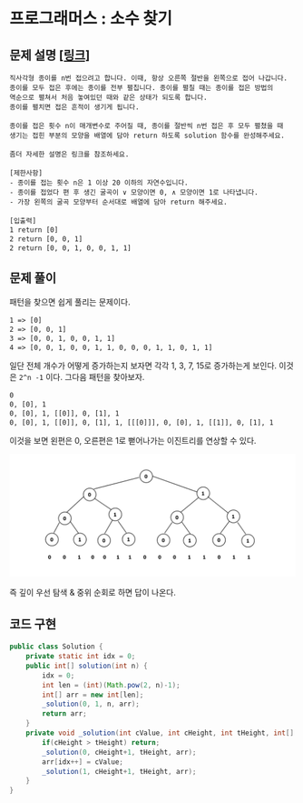 # 프로그래머스 : 소수 찾기

## 문제 설명 [[링크]](https://programmers.co.kr/learn/courses/30/lessons/62049)

```
직사각형 종이를 n번 접으려고 합니다. 이때, 항상 오른쪽 절반을 왼쪽으로 접어 나갑니다.
종이를 모두 접은 후에는 종이를 전부 펼칩니다. 종이를 펼칠 때는 종이를 접은 방법의 
역순으로 펼쳐서 처음 놓여있던 때와 같은 상태가 되도록 합니다. 
종이를 펼치면 접은 흔적이 생기게 됩니다.

종이를 접은 횟수 n이 매개변수로 주어질 때, 종이를 절반씩 n번 접은 후 모두 펼쳤을 때 
생기는 접힌 부분의 모양을 배열에 담아 return 하도록 solution 함수를 완성해주세요.

좀더 자세한 설명은 링크를 참조하세요.

[제한사항]
- 종이를 접는 횟수 n은 1 이상 20 이하의 자연수입니다.
- 종이를 접었다 편 후 생긴 굴곡이 ∨ 모양이면 0, ∧ 모양이면 1로 나타냅니다.
- 가장 왼쪽의 굴곡 모양부터 순서대로 배열에 담아 return 해주세요.

[입출력]
1 return [0]
2 return [0, 0, 1]
2 return [0, 0, 1, 0, 0, 1, 1]
```



## 문제 풀이

패턴을 찾으면 쉽게 풀리는 문제이다.

```
1 => [0]
2 => [0, 0, 1]
3 => [0, 0, 1, 0, 0, 1, 1]
4 => [0, 0, 1, 0, 0, 1, 1, 0, 0, 0, 1, 1, 0, 1, 1]
```

일단 전체 개수가 어떻게 증가하는지 보자면 각각 1, 3, 7, 15로 증가하는게 보인다. 이것은 `2^n -1` 이다.  그다음 패턴을 찾아보자.

```
0
0, [0], 1
0, [0], 1, [[0]], 0, [1], 1
0, [0], 1, [[0]], 0, [1], 1, [[[0]]], 0, [0], 1, [[1]], 0, [1], 1
```

이것을 보면 왼편은 0, 오른편은 1로 뻗어나가는 이진트리를 연상할 수 있다. 

![](./1.png)

즉 깊이 우선 탐색 & 중위 순회로 하면 답이 나온다.



## 코드 구현

```java
public class Solution {
    private static int idx = 0;
    public int[] solution(int n) {
        idx = 0;
        int len = (int)(Math.pow(2, n)-1);
        int[] arr = new int[len];
        _solution(0, 1, n, arr);
        return arr;
    }
    private void _solution(int cValue, int cHeight, int tHeight, int[] arr) {
        if(cHeight > tHeight) return;
        _solution(0, cHeight+1, tHeight, arr);
        arr[idx++] = cValue;
        _solution(1, cHeight+1, tHeight, arr);
    }
}

```

